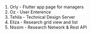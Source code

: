 1. Orly - Flutter app page for managers
2. Oz - User Enterence 
3. Tehila - Technical Design Server
4. Eliza - Research grid view and list
5. Nissim - Research Network & Rest API

